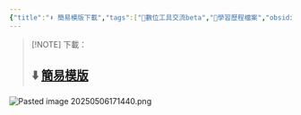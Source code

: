 ```yaml
---
{"title":"⬇️ 簡易模版下載","tags":["📝數位工具交流beta","🎯學習歷程檔案","obsidian"],"dg-publish":true,"status":"✅ Done","permalink":"/數位工具/⬇️ 簡易模版下載/","dgPassFrontmatter":true,"created":"2025-05-06T13:21:07.711+08:00","updated":"2025-05-06T17:24:29.272+08:00"}
---
```




> [!NOTE] 下載：
> ## ⬇️ [簡易模版](https://1drv.ms/f/c/1698215ca2d0889b/EsJOc_3Iw8JAoFPK4UkZ3joB2tszy5tM4t0b33iZ5Dgo0w?e=YaWGgm) 




![Pasted image 20250506171440.png](/img/user/img/Pasted%20image%2020250506171440.png)

